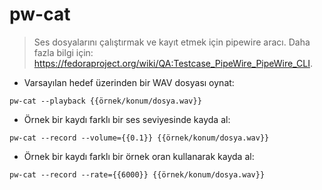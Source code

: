 # pw-cat

> Ses dosyalarını çalıştırmak ve kayıt etmek için pipewire aracı.
> Daha fazla bilgi için: <https://fedoraproject.org/wiki/QA:Testcase_PipeWire_PipeWire_CLI>.

- Varsayılan hedef üzerinden bir WAV dosyası oynat:

`pw-cat --playback {{örnek/konum/dosya.wav}}`

- Örnek bir kaydı farklı bir ses seviyesinde kayda al:

`pw-cat --record --volume={{0.1}} {{örnek/konum/dosya.wav}}`

- Örnek bir kaydı farklı bir örnek oran kullanarak kayda al:

`pw-cat --record --rate={{6000}} {{örnek/konum/dosya.wav}}`
